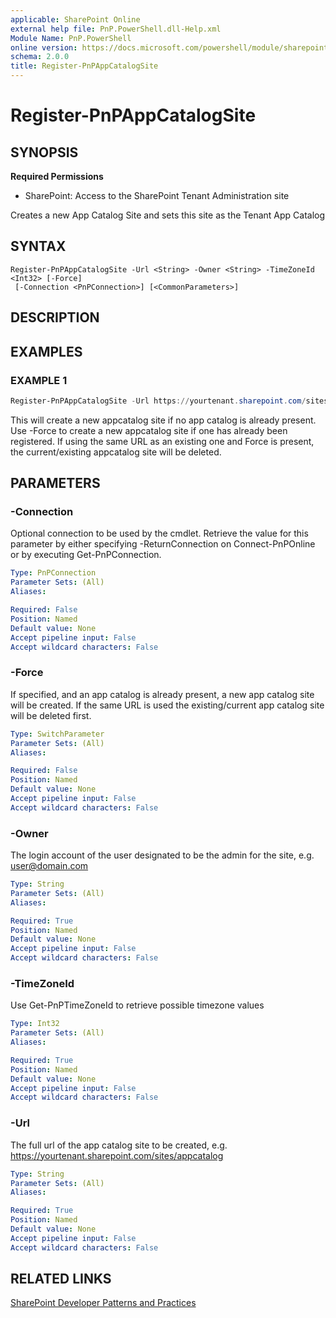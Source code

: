 ```yaml
---
applicable: SharePoint Online
external help file: PnP.PowerShell.dll-Help.xml
Module Name: PnP.PowerShell
online version: https://docs.microsoft.com/powershell/module/sharepoint-pnp/register-pnpappcatalogsite
schema: 2.0.0
title: Register-PnPAppCatalogSite
---
```


# Register-PnPAppCatalogSite

## SYNOPSIS

**Required Permissions**

* SharePoint: Access to the SharePoint Tenant Administration site

Creates a new App Catalog Site and sets this site as the Tenant App Catalog

## SYNTAX

```
Register-PnPAppCatalogSite -Url <String> -Owner <String> -TimeZoneId <Int32> [-Force]
 [-Connection <PnPConnection>] [<CommonParameters>]
```

## DESCRIPTION

## EXAMPLES

### EXAMPLE 1
```powershell
Register-PnPAppCatalogSite -Url https://yourtenant.sharepoint.com/sites/appcatalog -Owner admin@domain.com -TimeZoneId 4
```

This will create a new appcatalog site if no app catalog is already present. Use -Force to create a new appcatalog site if one has already been registered. If using the same URL as an existing one and Force is present, the current/existing appcatalog site will be deleted.

## PARAMETERS

### -Connection
Optional connection to be used by the cmdlet. Retrieve the value for this parameter by either specifying -ReturnConnection on Connect-PnPOnline or by executing Get-PnPConnection.

```yaml
Type: PnPConnection
Parameter Sets: (All)
Aliases:

Required: False
Position: Named
Default value: None
Accept pipeline input: False
Accept wildcard characters: False
```

### -Force
If specified, and an app catalog is already present, a new app catalog site will be created. If the same URL is used the existing/current app catalog site will be deleted first.

```yaml
Type: SwitchParameter
Parameter Sets: (All)
Aliases:

Required: False
Position: Named
Default value: None
Accept pipeline input: False
Accept wildcard characters: False
```

### -Owner
The login account of the user designated to be the admin for the site, e.g. user@domain.com

```yaml
Type: String
Parameter Sets: (All)
Aliases:

Required: True
Position: Named
Default value: None
Accept pipeline input: False
Accept wildcard characters: False
```

### -TimeZoneId
Use Get-PnPTimeZoneId to retrieve possible timezone values

```yaml
Type: Int32
Parameter Sets: (All)
Aliases:

Required: True
Position: Named
Default value: None
Accept pipeline input: False
Accept wildcard characters: False
```

### -Url
The full url of the app catalog site to be created, e.g. https://yourtenant.sharepoint.com/sites/appcatalog

```yaml
Type: String
Parameter Sets: (All)
Aliases:

Required: True
Position: Named
Default value: None
Accept pipeline input: False
Accept wildcard characters: False
```

## RELATED LINKS

[SharePoint Developer Patterns and Practices](https://aka.ms/sppnp)